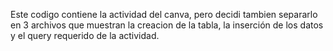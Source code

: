 Este codigo contiene la actividad del canva, pero decidi tambien separarlo en 3 archivos que muestran la creacion de la tabla, la inserción de los datos y el query requerido de la actividad.
